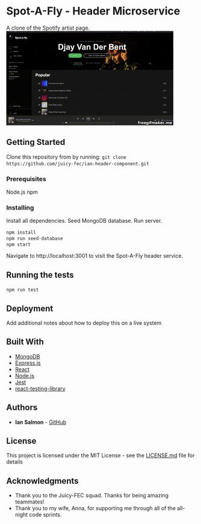 # Spot-A-Fly - Header Microservice

A clone of the Spotify artist page.
![](SpotaflyDemo.gif)

## Getting Started

Clone this repository from by running:
`git clone https://github.com/juicy-fec/ian-header-component.git`

### Prerequisites

Node.js
npm

### Installing

Install all dependencies.
Seed MongoDB database.
Run server.

```
npm install
npm run seed-database
npm start
```

Navigate to http://localhost:3001 to visit the Spot-A-Fly header service.

## Running the tests

`npm run test`

## Deployment

Add additional notes about how to deploy this on a live system

## Built With

* [MongoDB](https://www.mongodb.com/)
* [Express.js](https://expressjs.com/)
* [React](https://reactjs.org/)
* [Node.js](https://nodejs.org/en/)
* [Jest](https://jestjs.io/)
* [react-testing-library](https://github.com/testing-library/react-testing-library)

## Authors

* **Ian Salmon** - [GitHub](https://github.com/IanGSalmon)

## License

This project is licensed under the MIT License - see the [LICENSE.md](LICENSE.md) file for details

## Acknowledgments

* Thank you to the Juicy-FEC squad. Thanks for being amazing teammates!
* Thank you to my wife, Anna, for supporting me through all of the all-night code sprints.
